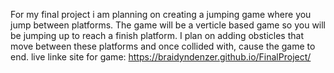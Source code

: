 For my final project i am planning on creating a jumping game where you jump between platforms. 
The game will be a verticle based game so you will be jumping up to reach a finish platform. 
I plan on adding obsticles that move between these platforms and once collided with, cause the game to end.
live linke site for game: https://braidyndenzer.github.io/FinalProject/
